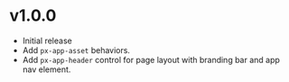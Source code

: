 v1.0.0
==================
* Initial release
* Add `px-app-asset` behaviors.
* Add `px-app-header` control for page layout with branding bar and app nav element.
